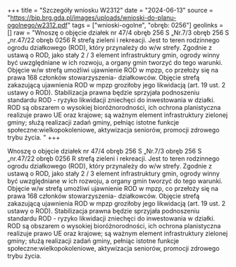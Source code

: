 +++
title = "Szczegóły wniosku W2312"
date = "2024-06-13"
source = "https://bip.brg.gda.pl/images/uploads/wnioski-do-planu-ogolnego/w2312.pdf"
tags = ["wnioski-ogolne", "obręb: 0256"]
geolinks = []
raw = "Wnoszę o objęcie działek nr 47/4 obręb 256 S „Nr.7/3 obręb 256 S „nr.47/22 obręb 0256 R strefą zieleni i rekreacji. Jest to teren rodzinnego ogrodu działkowego (ROD), który przynależy do w/w strefy. Zgodnie z ustawą o ROD, jako stały 2 / 3 element infrastruktury gmin, ogrody winny być uwzględniane w ich rozwoju, a organy gmin tworzyć do tego warunki. Objęcie w/w strefą umożliwi ujawnienie ROD w mpzp, co przełoży się na prawa 168 członków stowarzyszenia- działkowców. Objęcie strefą zakazującą ujawnienia ROD w mpzp groziłoby jego likwidacją (art. 19 ust. 2 ustawy o ROD). Stabilizacja prawna będzie sprzyjała podnoszeniu standardu ROD - ryzyko likwidacji zniechęci do inwestowania w działki. ROD są obszarem o wysokiej bioróżnorodności, ich ochrona planistyczna realizuje prawo UE oraz krajowe; są ważnym element infrastruktury zielonej gminy; służą realizacji zadań gminy, pełniąc istotne funkcje społeczne:wielkopokoleniowe, aktywizacja seniorów, promocji zdrowego trybu życia. "
+++

Wnoszę o objęcie działek nr 47/4 obręb 256 S „Nr.7/3 obręb 256 S „nr.47/22 obręb
0256 R strefą zieleni i rekreacji. Jest to teren rodzinnego ogrodu działkowego (ROD), który
przynależy do w/w strefy. Zgodnie z ustawą o ROD, jako stały 2 / 3 element infrastruktury gmin,
ogrody winny być uwzględniane w ich rozwoju, a organy gmin tworzyć do tego warunki. Objęcie
w/w strefą umożliwi ujawnienie ROD w mpzp, co przełoży się na prawa 168 członków
stowarzyszenia- działkowców. Objęcie strefą zakazującą ujawnienia ROD w mpzp groziłoby jego
likwidacją (art. 19 ust. 2 ustawy o ROD). Stabilizacja prawna będzie sprzyjała podnoszeniu
standardu ROD - ryzyko likwidacji zniechęci do inwestowania w działki. ROD są obszarem o
wysokiej bioróżnorodności, ich ochrona planistyczna realizuje prawo UE oraz krajowe; są
ważnym element infrastruktury zielonej gminy; służą realizacji zadań gminy, pełniąc istotne
funkcje społeczne:wielkopokoleniowe, aktywizacja seniorów, promocji zdrowego trybu życia.



